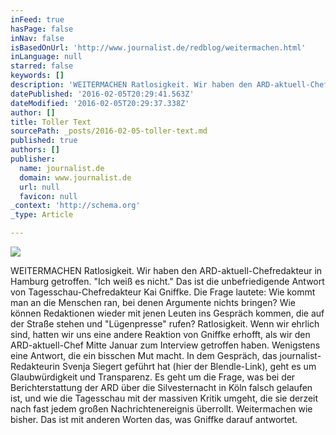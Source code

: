 ```yaml
---
inFeed: true
hasPage: false
inNav: false
isBasedOnUrl: 'http://www.journalist.de/redblog/weitermachen.html'
inLanguage: null
starred: false
keywords: []
description: 'WEITERMACHEN Ratlosigkeit. Wir haben den ARD-aktuell-Chefredakteur in Hamburg getroffen.  "Ich weiß es nicht." Das ist die unbefriedigende Antwort von Tagesscha'
datePublished: '2016-02-05T20:29:41.563Z'
dateModified: '2016-02-05T20:29:37.338Z'
author: []
title: Toller Text
sourcePath: _posts/2016-02-05-toller-text.md
published: true
authors: []
publisher:
  name: journalist.de
  domain: www.journalist.de
  url: null
  favicon: null
_context: 'http://schema.org'
_type: Article

---
```

![](http://www.journalist.de/fileadmin/Bilder/Blogs/redaktionsblog/redblog_160201_daniel.jpg)

WEITERMACHEN Ratlosigkeit. Wir haben den ARD-aktuell-Chefredakteur in Hamburg getroffen. "Ich weiß es nicht." Das ist die unbefriedigende Antwort von Tagesschau-Chefredakteur Kai Gniffke. Die Frage lautete: Wie kommt man an die Menschen ran, bei denen Argumente nichts bringen? Wie können Redaktionen wieder mit jenen Leuten ins Gespräch kommen, die auf der Straße stehen und "Lügenpresse" rufen? Ratlosigkeit. Wenn wir ehrlich sind, hatten wir uns eine andere Reaktion von Gniffke erhofft, als wir den ARD-aktuell-Chef Mitte Januar zum Interview getroffen haben. Wenigstens eine Antwort, die ein bisschen Mut macht. In dem Gespräch, das journalist-Redakteurin Svenja Siegert geführt hat (hier der Blendle-Link), geht es um Glaubwürdigkeit und Transparenz. Es geht um die Frage, was bei der Berichterstattung der ARD über die Silvesternacht in Köln falsch gelaufen ist, und wie die Tagesschau mit der massiven Kritik umgeht, die sie derzeit nach fast jedem großen Nachrichtenereignis überrollt. Weitermachen wie bisher. Das ist mit anderen Worten das, was Gniffke darauf antwortet.